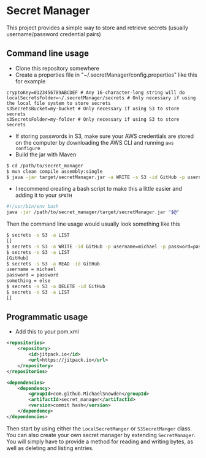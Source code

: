 # Secret Manager

This project provides a simple way to store and retrieve secrets (usually username/password credential pairs)

## Command line usage

- Clone this repository somewhere
- Create a properties file in "~/.secretManager/config.properties" like this for example
```
cryptoKey=0123456789ABCDEF # Any 16-character-long string will do
localSecretsFolder=~/.secretManager/secrets # Only necessary if using the local file system to store secrets
s3SecretsBucket=my-bucket # Only necessary if using S3 to store secrets
s3SecretsFolder=my-folder # Only necessary if using S3 to store secrets
```
- If storing passwords in S3, make sure your AWS credentials are stored on the computer by downloading the AWS CLI and running `aws configure`
- Build the jar with Maven
```bash
$ cd /path/to/secret_manager
$ mvn clean compile assembly:single
$ java -jar target/secretManager.jar -a WRITE -s S3 -id GitHub -p username=michael -p password=password
```
- I recommend creating a bash script to make this a little easier and adding it to your `$PATH`
```bash
#!/usr/bin/env bash
java -jar /path/to/secret_manager/target/secretManager.jar "$@"
```
Then the command line usage would usually look something like this
```bash
$ secrets -s S3 -a LIST
[]
$ secrets -s S3 -a WRITE -id GitHub -p username=michael -p password=password -p something=else
$ secrets -s S3 -a LIST
[GitHub]
$ secrets -s S3 -a READ -id GitHub
username = michael
password = password
something = else
$ secrets -s S3 -a DELETE -id GitHub
$ secrets -s S3 -a LIST
[]
```

## Programmatic usage

- Add this to your pom.xml

```xml
<repositories>
    <repository>
        <id>jitpack.io</id>
        <url>https://jitpack.io</url>
    </repository>
</repositories>

<dependencies>
    <dependency>
        <groupId>com.github.MichaelSnowden</groupId>
        <artifactId>secret_manager</artifactId>
        <version>commit hash</version>
    </dependency>
</dependencies>
```

Then start by using either the `LocalSecretManger` or `S3SecretManger` class. 
You can also create your own secret manager by extending `SecretManager`.
You will simply have to provide a method for reading and writing bytes, as well as deleting and listing entries.
